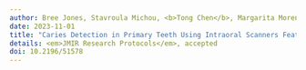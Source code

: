 ```yaml
---
author: Bree Jones, Stavroula Michou, <b>Tong Chen</b>, Margarita Moreno-Betancur, Nicky Kilpatrick, David P. Burgner, Christoph Vannahme, Mihiri Silva
date: 2023-11-01
title: "Caries Detection in Primary Teeth Using Intraoral Scanners Featuring Fluorescence: Protocol for a Diagnostic Agreement Study."
details: <em>JMIR Research Protocols</em>, accepted
doi: 10.2196/51578
---
```


<!---
<b>Background</b>: Digital methods that enable early caries identification can potentially streamline data collection in research and optimize dental examinations for young children. Intraoral Scanners are devices used for creating 3D models of teeth in dentistry and are being rapidly adopted into clinical workflows. Integrating fluorescence technology into scanner hardware can support early caries detection. However, the performance of caries detection methods using 3D models featuring color and fluorescence in primary teeth is unknown. 

<b>Objective</b>: This study aims to assess the diagnostic agreement between visual examination, on-screen assessment of 3D models in approximate natural colors with and without fluorescence and application of an automated caries scoring system for caries detection in primary teeth.

<b>Methods</b>: The study sample will be drawn from eligible participants in a randomized controlled trial at the Royal Children’s Hospital, Melbourne, where a dental assessment was conducted, including visual examination using the International Caries Detection and Assessment System (ICDAS) and intraoral scan using the TRIOS 4 (3Shape TRIOS A/S, Copenhagen, Denmark). Participant clinical records will be collected, and all records meeting eligibility criteria will be subject to an on-screen assessment of 3D models by four dental practitioners. First, all primary tooth surfaces will be examined for caries based on 3D geometry and color, using a merged ICDAS index. Second, the on-screen assessment of 3D models will include fluorescence, where caries will be classified using a merged ICDAS index that has been modified to incorporate fluorescence criteria. After four weeks all examiners will repeat the on-screen assessment for all 3D models. Finally, an automated caries scoring system will be used to classify caries on primary occlusal surfaces. The agreement in the total number of caries detected per person between methods will be assessed using a Bland-Altman analysis and intraclass correlation coefficients . At a tooth surface level agreement between methods will be estimated using multilevel models to account for the clustering of dental data.

<b>Results</b>: Automated caries scoring of 3D models was completed as of October 2023, with publication of results expected by July 2024. On-screen assessment has commenced, with expected completion of scoring and data analysis by March 2024. Results will be disseminated by the end of 2024. 

<b>Conclusion</b>: The study outcomes may inform new practices that utilize digital models to facilitate dental assessments. Novel approaches that enable remote dental examination without compromising the accuracy of visual examination have wide application in the research environment, clinical practice and for the provision of teledentistry. 
-->

